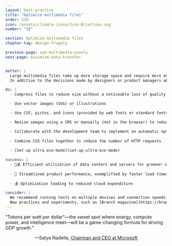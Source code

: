 ```yaml
---
layout: best-practice
title: "Optimize multimedia files"
order: 530
icon: /assets/climate-icons/Icon-Briefcase.svg
number: "29"

section: Optimize multimedia files
chapter-tag: design-frugaly

previous-page: use-multimedia-wisely
next-page: minimize-data-transfer


matter: |
  Large multimedia files take up more storage space and require more energy during data transfer.  This is because the bigger the file, the more data needs to be transferred, which consumes more energy. Additionally, data centers which store and manage these files require more electricity to operate and cool the servers. 
  In addition to the decisions made by designers or product managers about the use of multimedia, if it's been decided that media adds value, there are still ways to significantly reduce the file size of what's displayed.

do: |
  - Compress files to reduce size without a noticeable loss of quality

  - Use vector images (SVG) or illustrations

  - Use CSS, pictos, and icons (provided by web fonts or standard fonts) rather than GIF, PNG, JPEG, etc. If you can’t, consider WebP or Avif as better image options.

  - Resize images using a CMS or manually (not in the browser) to reduce their size and deliver them to the appropriate size for each device

  - Collaborate with the development team to implement an automatic optimization workflow upon upload that includes resizing, compressing, and converting images
  
  - Combine CSS files together to reduce the number of HTTP requests
  
  - [Set up ultra eco-mode](set-up-ultra-eco-mode)

success: |
  - 🧑💰 Efficient utilization of data centers and servers for greener operations
 
  - 🧑 Streamlined product performance, exemplified by faster load times
 
  - 💰 Optimization leading to reduced cloud expenditure

consider: |
  We recommend running tests on multiple devices and connection speeds to identify the right balance between quality and size reduction. This ensures that the initiative does not adversely affect the user experience, as it is possible to experience compatibility issues when testing on older browsers, devices, and operating systems.
  New practices and experiments, such as [Branch magazine](https://branch.climateaction.tech/), demonstrate how to optimize media. Branch changes its styling and images based on the cleanliness of the energy in the UK at any given moment.
---
```


<div class="bigquote">
  <span class="highlight">"Tokens per watt per dollar"—the sweet spot where energy, compute power, and intelligence meet—will be a game-changing formula for driving GDP growth."</span>
</div>

<p style="text-align:center;">—Satya Nadella, <a href="https://www.linkedin.com/in/satyanadella?miniProfileUrn=urn%3Ali%3Afsd_profile%3AACoAAAEkwwAB9KEc2TrQgOLEQ-vzRyZeCDyc6DQ">Chairman and CEO at Microsoft</a></p>